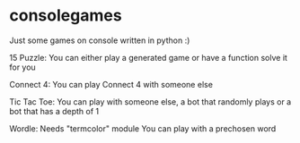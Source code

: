 # consolegames

Just some games on console written in python :)

15 Puzzle:
You can either play a generated game or have a function solve it for you

Connect 4:
You can play Connect 4 with someone else

Tic Tac Toe:
You can play with someone else, a bot that randomly plays or a bot that has a depth of 1

Wordle: Needs "termcolor" module 
You can play with a prechosen word
